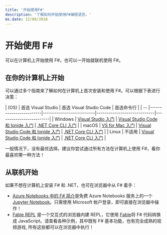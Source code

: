 ```yaml
---
title: '开始使用F#'
description: '了解如何开始使用F#编程语言。'
ms.date: 12/08/2018
---
```

# <a name="get-started-with-f"></a>开始使用 F\#

可以在计算机上开始使用 F#，也可以一开始就联机使用 F#。

## <a name="get-started-on-your-machine"></a>在你的计算机上开始

可以通过多个指南来了解如何在计算机上首次安装和使用 F#。可以根据下表进行决策：

| (OS) | 首选 Visual Studio | 首选 Visual Studio Code | 首选命令行 |
| -- |------------------------|--------------------------|-----------------------------|-------------------------|
| Windows | [Visual Studio 入门](get-started-visual-studio.md) | [Visual Studio Code 和 Ionide 入门](get-started-vscode.md) | [.NET Core CLI 入门](get-started-command-line.md) |
| macOS | [VS for Mac 入门](get-started-with-visual-studio-for-mac.md) | [Visual Studio Code 和 Ionide 入门](get-started-vscode.md) | [.NET Core CLI 入门](get-started-command-line.md) |
| Linux | 不适用 | [Visual Studio Code 和 Ionide 入门](get-started-vscode.md) | [.NET Core CLI 入门](get-started-command-line.md) |

一般情况下，没有最优选择。建议你尝试通过所有方法在计算机上使用 F#，看你最喜欢哪一种方法！

## <a name="get-started-online"></a>从联机开始

如果不想在计算机上安装 F# 和 .NET，也可在浏览器中从 F# 着手：

* [Azure Notebooks 中的 F# 简介](https://notebooks.azure.com/Microsoft/projects/2018-Intro-FSharp/html/Introduction%20to%20FSharp.ipynb)是免费 Azure Notebooks 服务上的一个 [Jupyter Notebook](https://jupyter.org/)。只需使用 Microsoft 帐户登录，即可直接在浏览器中操作！
* [Fable REPL](https://fable.io/repl/) 是一个交互式的浏览器内建 REPL，它使用 [Fable](https://fable.io/)将 F# 代码转换成 JavaScript。请查看各种示例，其中既有 F# 基本功能，也有完全成熟的视频游戏, 所有这些都可以在浏览器中执行！
